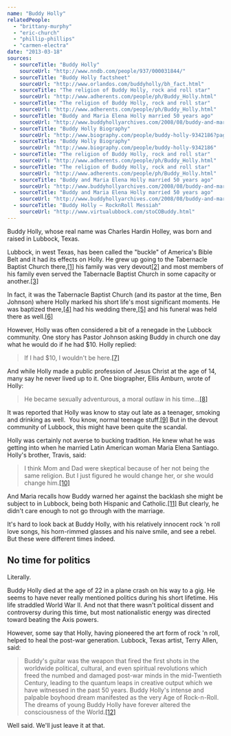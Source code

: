 ```yaml
---
name: "Buddy Holly"
relatedPeople:
  - "brittany-murphy"
  - "eric-church"
  - "phillip-phillips"
  - "carmen-electra"
date: "2013-03-18"
sources:
  - sourceTitle: "Buddy Holly"
    sourceUrl: "http://www.nndb.com/people/937/000031844/"
  - sourceTitle: "Buddy Holly factsheet"
    sourceUrl: "http://www.orlandos.com/buddyholly/bh_fact.html"
  - sourceTitle: "The religion of Buddy Holly, rock and roll star"
    sourceUrl: "http://www.adherents.com/people/ph/Buddy_Holly.html"
  - sourceTitle: "The religion of Buddy Holly, rock and roll star"
    sourceUrl: "http://www.adherents.com/people/ph/Buddy_Holly.html"
  - sourceTitle: "Buddy and Maria Elena Holly married 50 years ago"
    sourceUrl: "http://www.buddyhollyarchives.com/2008/08/buddy-and-maria-elena-holly-married-50-years-ago/"
  - sourceTitle: "Buddy Holly Biography"
    sourceUrl: "http://www.biography.com/people/buddy-holly-9342186?page=2"
  - sourceTitle: "Buddy Holly Biography"
    sourceUrl: "http://www.biography.com/people/buddy-holly-9342186"
  - sourceTitle: "The religion of Buddy Holly, rock and roll star"
    sourceUrl: "http://www.adherents.com/people/ph/Buddy_Holly.html"
  - sourceTitle: "The religion of Buddy Holly, rock and roll star"
    sourceUrl: "http://www.adherents.com/people/ph/Buddy_Holly.html"
  - sourceTitle: "Buddy and Maria Elena Holly married 50 years ago"
    sourceUrl: "http://www.buddyhollyarchives.com/2008/08/buddy-and-maria-elena-holly-married-50-years-ago/"
  - sourceTitle: "Buddy and Maria Elena Holly married 50 years ago"
    sourceUrl: "http://www.buddyhollyarchives.com/2008/08/buddy-and-maria-elena-holly-married-50-years-ago/"
  - sourceTitle: "Buddy Holly – RocknRoll Messiah"
    sourceUrl: "http://www.virtualubbock.com/stoCOBuddy.html"
---
```


Buddy Holly, whose real name was Charles Hardin Holley, was born and raised in Lubbock, Texas.

Lubbock, in west Texas, has been called the "buckle" of America's Bible Belt and it had its effects on Holly. He grew up going to the Tabernacle Baptist Church there,<a class="source-citation" href="http://www.nndb.com/people/937/000031844/" title="Buddy Holly">[1]</a> his family was very devout<a class="source-citation" href="http://www.orlandos.com/buddyholly/bh_fact.html" title="Buddy Holly factsheet">[2]</a> and most members of his family even served the Tabernacle Baptist Church in some capacity or another.<a class="source-citation" href="http://www.adherents.com/people/ph/Buddy_Holly.html" title="The religion of Buddy Holly, rock and roll star">[3]</a>

In fact, it was the Tabernacle Baptist Church (and its pastor at the time, Ben Johnson) where Holly marked his short life's most significant moments. He was baptized there,<a class="source-citation" href="http://www.adherents.com/people/ph/Buddy_Holly.html" title="The religion of Buddy Holly, rock and roll star">[4]</a> had his wedding there,<a class="source-citation" href="http://www.buddyhollyarchives.com/2008/08/buddy-and-maria-elena-holly-married-50-years-ago/" title="Buddy and Maria Elena Holly married 50 years ago">[5]</a> and his funeral was held there as well.<a class="source-citation" href="http://www.biography.com/people/buddy-holly-9342186?page=2" title="Buddy Holly Biography">[6]</a>

However, Holly was often considered a bit of a renegade in the Lubbock community. One story has Pastor Johnson asking Buddy in church one day what he would do if he had $10. Holly replied:

>If I had $10, I wouldn't be here.<a class="source-citation" href="http://www.biography.com/people/buddy-holly-9342186" title="Buddy Holly Biography">[7]</a>

And while Holly made a public profession of Jesus Christ at the age of 14, many say he never lived up to it. One biographer, Ellis Amburn, wrote of Holly:

>He became sexually adventurous, a moral outlaw in his time…<a class="source-citation" href="http://www.adherents.com/people/ph/Buddy_Holly.html" title="The religion of Buddy Holly, rock and roll star">[8]</a>

It was reported that Holly was know to stay out late as a teenager, smoking and drinking as well.  You know, normal teenage stuff.<a class="source-citation" href="http://www.adherents.com/people/ph/Buddy_Holly.html" title="The religion of Buddy Holly, rock and roll star">[9]</a> But in the devout community of Lubbock, this might have been quite the scandal.

Holly was certainly not averse to bucking tradition. He knew what he was getting into when he married Latin American woman Maria Elena Santiago. Holly's brother, Travis, said:

>I think Mom and Dad were skeptical because of her not being the same religion. But I just figured he would change her, or she would change him.<a class="source-citation" href="http://www.buddyhollyarchives.com/2008/08/buddy-and-maria-elena-holly-married-50-years-ago/" title="Buddy and Maria Elena Holly married 50 years ago">[10]</a>

And Maria recalls how Buddy warned her against the backlash she might be subject to in Lubbock, being both Hispanic and Catholic.<a class="source-citation" href="http://www.buddyhollyarchives.com/2008/08/buddy-and-maria-elena-holly-married-50-years-ago/" title="Buddy and Maria Elena Holly married 50 years ago">[11]</a> But clearly, he didn't care enough to not go through with the marriage.

It's hard to look back at Buddy Holly, with his relatively innocent rock 'n roll love songs, his horn-rimmed glasses and his naive smile, and see a rebel. But these were different times indeed.


## No time for politics

Literally.

Buddy Holly died at the age of 22 in a plane crash on his way to a gig. He seems to have never really mentioned politics during his short lifetime. His life straddled World War II. And not that there wasn't political dissent and controversy during this time, but most nationalistic energy was directed toward beating the Axis powers.

However, some say that Holly, having pioneered the art form of rock 'n roll, helped to heal the post-war generation. Lubbock, Texas artist, Terry Allen, said:

>Buddy's guitar was the weapon that fired the first shots in the worldwide political, cultural, and even spiritual revolutions which freed the numbed and damaged post-war minds in the mid-Twentieth Century, leading to the quantum leaps in creative output which we have witnessed in the past 50 years. Buddy Holly's intense and palpable boyhood dream manifested as the very Age of Rock-n-Roll. The dreams of young Buddy Holly have forever altered the consciousness of the World.<a class="source-citation" href="http://www.virtualubbock.com/stoCOBuddy.html" title="Buddy Holly – RocknRoll Messiah">[12]</a>

Well said. We'll just leave it at that.